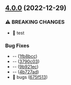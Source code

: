 

## [4.0.0](https://github.com/HENDDJ/vue3-hooks-utils/compare/1.3.0...4.0.0) (2022-12-29)


### ⚠ BREAKING CHANGES

* 🧨 test

### Bug Fixes

* -- ([1fb8bcc](https://github.com/HENDDJ/vue3-hooks-utils/commit/1fb8bcc6eaff55e679a87e82212e2c9542bd4627))
* -- ([3790c03](https://github.com/HENDDJ/vue3-hooks-utils/commit/3790c03d07ef3a6480581e223096b85a633bd5a1))
* -- ([9b921ec](https://github.com/HENDDJ/vue3-hooks-utils/commit/9b921ec685dab7c6a3039e907bf219b404197650))
* -- ([4b727ad](https://github.com/HENDDJ/vue3-hooks-utils/commit/4b727ad0bf36073be83c14ae8560a68dbd61d862))
* 🐛 bugs ([675f513](https://github.com/HENDDJ/vue3-hooks-utils/commit/675f5132e12a96af6dd469e2d0fd3a4761467a57))